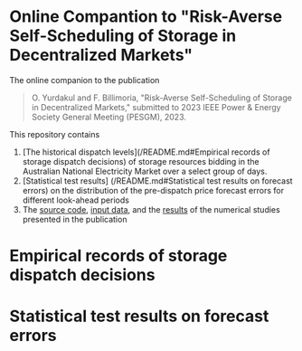 # Online Compantion to "Risk-Averse Self-Scheduling of Storage in Decentralized Markets" 
The online companion to the publication

> O. Yurdakul and F. Billimoria, "Risk-Averse Self-Scheduling of Storage in Decentralized Markets," 
> submitted to 2023 IEEE Power & Energy Society General Meeting (PESGM), 2023.


This repository contains
1. [The historical dispatch levels](/README.md#Empirical records of storage dispatch decisions) of storage resources bidding in the Australian National Electricity Market over a select group of days. 
2. [Statistical test results] (/README.md#Statistical test results on forecast errors) on the distribution of the pre-dispatch price forecast errors for different look-ahead periods
3. The [source code](/model), [input data](/input_files), and the [results](/solution_files) of the numerical studies presented in the publication

# Empirical records of storage dispatch decisions

# Statistical test results on forecast errors


